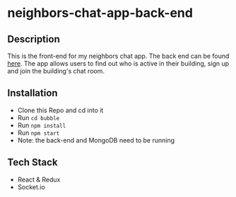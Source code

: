 # neighbors-chat-app-back-end

## Description
This is the front-end for my neighbors chat app. The back end can be found [here](https://github.com/fredpinon/neighbors-chat-app-back-end). The app allows users to find out who is active in their building, sign up and join the building's chat room.

## Installation
* Clone this Repo and cd into it
* Run `cd bubble`
* Run `npm install`
* Run `npm start`
* Note: the back-end and MongoDB need to be running

## Tech Stack
* React & Redux
* Socket.io
